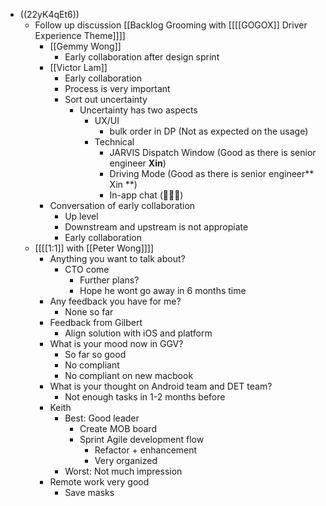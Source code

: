 - ((22yK4qEt6))
    - Follow up discussion [[Backlog Grooming with [[[[GOGOX]] Driver Experience Theme]]]]
        - [[Gemmy Wong]]
            - Early collaboration after design sprint
        - [[Victor Lam]]
            - Early collaboration
            - Process is very important
            - Sort out uncertainty
                - Uncertainty has two aspects
                    - UX/UI
                        - bulk order in DP (Not as expected on the usage)
                    - Technical
                        - JARVIS Dispatch Window (Good as there is senior engineer **Xin**) 
                        - Driving Mode (Good as there is senior engineer** Xin **)
                        - In-app chat (🤦🏻‍♂️)
        - Conversation of early collaboration
            - Up level
            - Downstream and upstream is not appropiate
            - Early collaboration
    - [[[[1:1]] with [[Peter Wong]]]]
        - Anything you want to talk about?
            - CTO come
                - Further plans?
                - Hope he wont go away in 6 months time
        - Any feedback you have for me?
            - None so far
        - Feedback from Gilbert
            - Align solution with iOS and platform
        - What is your mood now in GGV?
            - So far so good
            - No compliant
            - No compliant on new macbook 
        - What is your thought on Android team and DET team?
            - Not enough tasks in 1-2 months before
        - Keith
            - Best: Good leader 
                - Create MOB board
                - Sprint Agile development flow
                    - Refactor + enhancement
                    - Very organized
            - Worst: Not much impression
        - Remote work very good
            - Save masks
